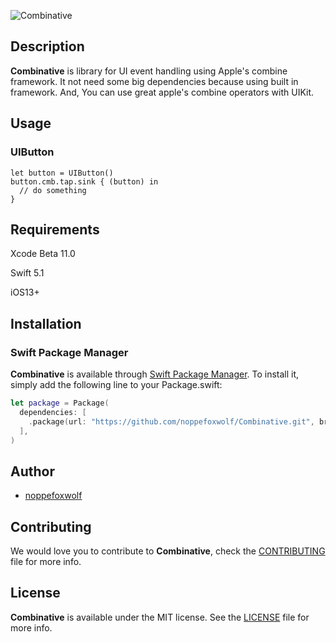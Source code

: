 ![Combinative](https://github.com/noppefoxwolf/Combinative/blob/master/Resource/Logo.png)

## Description

**Combinative** is library for UI event handling using Apple's combine framework.
It not need some big dependencies because using built in framework.
And, You can use great apple's combine operators with UIKit.

## Usage

### UIButton

```
let button = UIButton()
button.cmb.tap.sink { (button) in
  // do something
}
```

## Requirements

Xcode Beta 11.0

Swift 5.1

iOS13+

## Installation

### Swift Package Manager

**Combinative** is available through [Swift Package Manager](https://github.com/apple/swift-package-manager). To install
it, simply add the following line to your Package.swift:

```swift
let package = Package(
  dependencies: [
    .package(url: "https://github.com/noppefoxwolf/Combinative.git", branch: "master"),
  ],
)
```

## Author

- [noppefoxwolf](http://twitter.com/noppefoxwolf)

## Contributing

We would love you to contribute to **Combinative**, check the [CONTRIBUTING](https://github.com/noppefoxwolf/Combinative/blob/master/CONTRIBUTING.md) file for more info.


## License

**Combinative** is available under the MIT license. See the [LICENSE](https://github.com/noppefoxwolf/Combinative/blob/master/LICENSE.md) file for more info.
